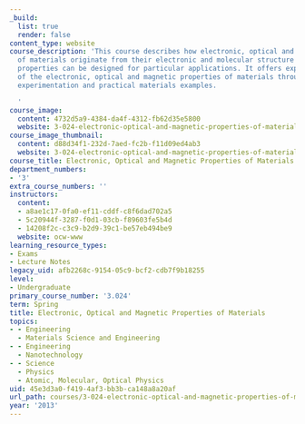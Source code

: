 ```yaml
---
_build:
  list: true
  render: false
content_type: website
course_description: 'This course describes how electronic, optical and magnetic properties
  of materials originate from their electronic and molecular structure and how these
  properties can be designed for particular applications. It offers experimental exploration
  of the electronic, optical and magnetic properties of materials through hands-on
  experimentation and practical materials examples.

  '
course_image:
  content: 4732d5a9-4384-da4f-4312-fb62d35e5800
  website: 3-024-electronic-optical-and-magnetic-properties-of-materials-spring-2013
course_image_thumbnail:
  content: d88d34f1-232d-7aed-fc2b-f11d09ed4ab3
  website: 3-024-electronic-optical-and-magnetic-properties-of-materials-spring-2013
course_title: Electronic, Optical and Magnetic Properties of Materials
department_numbers:
- '3'
extra_course_numbers: ''
instructors:
  content:
  - a8ae1c17-0fa0-ef11-cddf-c8f6dad702a5
  - 5c20944f-3287-f0d1-03cb-f89603fe5b4d
  - 14208f2c-c3c9-b2d9-39c1-be57eb494be9
  website: ocw-www
learning_resource_types:
- Exams
- Lecture Notes
legacy_uid: afb2268c-9154-05c9-bcf2-cdb7f9b18255
level:
- Undergraduate
primary_course_number: '3.024'
term: Spring
title: Electronic, Optical and Magnetic Properties of Materials
topics:
- - Engineering
  - Materials Science and Engineering
- - Engineering
  - Nanotechnology
- - Science
  - Physics
  - Atomic, Molecular, Optical Physics
uid: 45e3d3a0-f419-4af3-bb3b-ca148a8a20af
url_path: courses/3-024-electronic-optical-and-magnetic-properties-of-materials-spring-2013
year: '2013'
---
```

